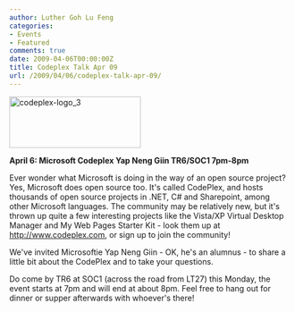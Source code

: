 ```yaml
---
author: Luther Goh Lu Feng
categories:
- Events
- Featured
comments: true
date: 2009-04-06T00:00:00Z
title: Codeplex Talk Apr 09
url: /2009/04/06/codeplex-talk-apr-09/
---
```


<a href="/res/2009/04/codeplex-logo_3.jpg"><img src="/res/2009/04/codeplex-logo_3.jpg" alt="codeplex-logo_3" title="codeplex-logo_3" width="235" height="92" class="aligncenter size-full wp-image-464" /></a>

<strong>April 6:
Microsoft Codeplex
Yap Neng Giin
TR6/SOC1
7pm-8pm</strong>

Ever wonder what Microsoft is doing in the way of an open source project? Yes, Microsoft does open source too. It's called CodePlex, and hosts thousands of open source projects in .NET, C# and Sharepoint, among other Microsoft languages. The community may be relatively new, but it's thrown up quite a few interesting projects like the Vista/XP Virtual Desktop Manager and My Web Pages Starter Kit - look them up at <a href="http://www.codeplex.com">http://www.codeplex.com</a>, or sign up to join the community!

We've invited Microsoftie Yap Neng Giin - OK, he's an alumnus - to share a little bit about the CodePlex and to take your questions.

Do come by TR6 at SOC1 (across the road from LT27) this Monday, the event starts at 7pm and will end at about 8pm. Feel free to hang out for dinner or supper afterwards with whoever's there!
